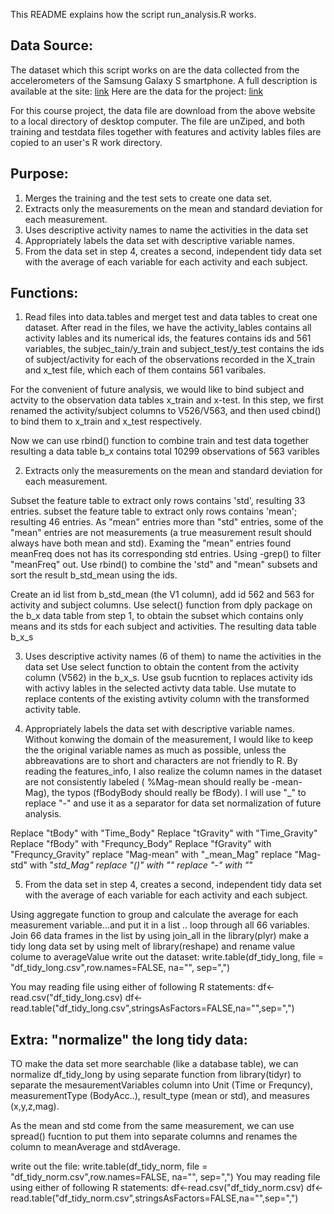 
This README explains how the script run_analysis.R works.

Data Source:
------------
The dataset which this script works on are the data collected 
from the accelerometers of the Samsung Galaxy S smartphone. 
A full description is available at the site:
[link](http://archive.ics.uci.edu/ml/datasets/Human+Activity+Recognition+Using+Smartphones)
Here are the data for the project:
[link](https://d396qusza40orc.cloudfront.net/getdata%2Fprojectfiles%2FUCI%20HAR%20Dataset.zip) 

For this course project, the data file are download from the above website to a local 
directory of desktop computer. The file are unZiped, and both training and testdata files 
together with features and activity lables files are copied to an user's R work directory.  

Purpose:
-----------
 1) Merges the training and the test sets to create one data set.
 2) Extracts only the measurements on the mean and standard deviation for each measurement. 
 3) Uses descriptive activity names to name the activities in the data set
 4) Appropriately labels the data set with descriptive variable names. 
 5) From the data set in step 4, creates a second, independent tidy data set with the average of
    each variable for each activity and each subject.

Functions:
----------
1. Read files into data.tables and merget test and data tables to creat one dataset.
After read in the files, we have the activity_lables contains all activity lables and its numerical ids, 
the features contains ids and 561 variables, the subjec_tain/y_train and subject_test/y_test contains the ids of 
subject/activity for each of the observations recorded in the X_train and x_test file, 
which each of them contains 561 varibales.

For the convenient of future analysis, we would like to bind subject and actvity to the observation data tables
x_train and x-test. In this step, we first renamed the activity/subject columns to V526/V563, and then used
cbind() to bind them to x_train and x_test respectively. 
  
Now we can use rbind() function to combine train and test data together resulting a data table b_x contains
total 10299 observations of 563 varibles

2. Extracts only the measurements on the mean and standard deviation for each measurement.

Subset the feature table to extract only rows contains 'std', resulting 33 entries.
subset the feature table to extract only rows contains 'mean'; resulting 46 entries.
As "mean" entries more than "std" entries, some of the "mean" entries are not measurements
(a true measurement result should always have both mean and std). Examing the "mean" entries found meanFreq does not
has its corresponding std entries. Using -grep() to filter "meanFreq" out.
Use rbind() to combine the 'std" and "mean" subsets and sort the result b_std_mean using the ids. 

Create an id list from b_std_mean (the V1 column), add id 562 and 563 for activity and subject columns.
Use select() function from dply package on the b_x data table from step 1, to obtain the subset 
which contains only means and its stds for each subject and activities. The resulting data table b_x_s

3. Uses descriptive activity names (6 of them) to name the activities in the data set
Use select function to obtain the content from the activity column (V562) in the b_x_s.
Use gsub fucntion to replaces activity ids with activy lables in the selected activty data table.
Use mutate to replace contents of the existing avtivity column with the transformed activity table.

4. Appropriately labels the data set with descriptive variable names. 
Without konwing the domain of the measurement, I would like to keep the the original variable names as much as possible, 
unless the abbreavations are to short and characters are not friendly to R. By reading the features_info, I also realize 
the column names in the dataset are not consistently labeled ( %Mag-mean should really be -mean-Mag), the typos (fBodyBody 
should really be fBody). I will use "_" to replace "-" and use it as a separator for data set normalization of future analysis.

Replace "tBody" with "Time_Body"
Replace "tGravity" with "Time_Gravity"
Replace "fBody" with "Frequncy_Body"
Replace "fGravity" with "Frequncy_Gravity"
replace "Mag-mean" with "_mean_Mag"
replace "Mag-std" with "_std_Mag"
replace  "()" with ""
replace "-" with "_"


5. From the data set in step 4, creates a second, independent tidy data set 
with the average of each variable for each activity and each subject.

Using aggregate function to group and calculate the average for each 
measurement variable...and put it in a list .. loop through all 66 variables.
Join 66 data frames in the list by using join_all in the library(plyr)
make a tidy long data set by using melt of library(reshape) and rename value colume to averageValue
write out the dataset:
write.table(df_tidy_long, file = "df_tidy_long.csv",row.names=FALSE, na="", sep=",")

You may reading file using either of following R statements:
df<-read.csv("df_tidy_long.csv)
df<-read.table("df_tidy_long.csv",stringsAsFactors=FALSE,na="",sep=",")


Extra: "normalize" the long tidy data:
-------------------------------------
TO make the data set more searchable (like a database table), we can normalize df_tidy_long by using separate function 
from library(tidyr) to separate the mesaurementVariables column into Unit (Time or Frequncy), measurementType (BodyAcc..), result_type (mean or std), and measures (x,y,z,mag).

As the mean and std come from the same measurement, we can use spread() fucntion to put them into separate columns and 
renames the column to meanAverage and stdAverage.

write out the file:
write.table(df_tidy_norm, file = "df_tidy_norm.csv",row.names=FALSE, na="", sep=",") 
You may reading file using either of following R statements:
df<-read.csv("df_tidy_norm.csv)
df<-read.table("df_tidy_norm.csv",stringsAsFactors=FALSE,na="",sep=",")

